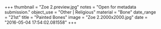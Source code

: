 +++
thumbnail = "Zoe 2.preview.jpg"
notes = "Open for metadata submission."
object_use = "Other | Religious"
material = "Bone"
date_range = "21st"
title = "Painted Bones"
image = "Zoe 2.2000x2000.jpg"
date = "2016-05-04 17:54:02.081558"
+++
